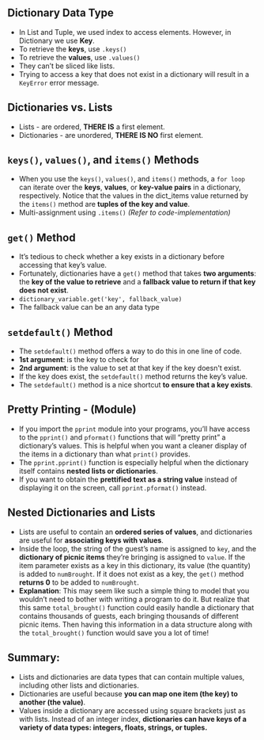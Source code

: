 ## Dictionary Data Type
- In List and Tuple, we used index to access elements. However, in Dictionary we use **Key**.
- To retrieve the **keys**, use ``.keys()``
- To retrieve the **values**, use ``.values()``
- They can’t be sliced like lists.
- Trying to access a key that does not exist in a dictionary will result in
a ``KeyError`` error message.

## Dictionaries vs. Lists
- Lists - are ordered, **THERE IS** a first element.
- Dictionaries - are unordered, **THERE IS NO** first element.

## ``keys()``, ``values()``, and ``items()`` Methods
- When you use the ``keys()``, ``values()``, and ``items()`` methods, a ``for loop`` can iterate over the **keys**, **values**, or **key-value pairs** in a dictionary, respectively. Notice that the values in the dict_items value returned by the ``items()`` method are **tuples of the key and value**.
- Multi-assignment using ``.items()`` *(Refer to code-implementation)*

## ``get()`` Method
- It’s tedious to check whether a key exists in a dictionary before accessing
that key’s value. 
- Fortunately, dictionaries have a ``get()`` method that takes
**two arguments**: the **key of the value to retrieve** and a **fallback value to
return if that key does not exist**.
- ``dictionary_variable.get('key', fallback_value)``
- The fallback value can be an any data type

## ``setdefault()`` Method
- The ``setdefault()`` method offers a way to do this in one line of code.
- **1st argument**: is the key to check for
- **2nd argument**: is the value to set at that key if the key doesn't exist.
- If the key does exist, the ``setdefault()`` method returns the key’s value.
- The ``setdefault()`` method is a nice shortcut **to ensure that a key exists**.

## Pretty Printing - (**Module**)
- If you import the ``pprint`` module into your programs, you’ll have access
to the ``pprint()`` and ``pformat()`` functions that will “pretty print” a
dictionary’s values. This is helpful when you want a cleaner display of the items in a dictionary than what ``print()`` provides.
- The ``pprint.pprint()`` function is especially helpful when the dictionary
itself contains **nested lists or dictionaries**.
- If you want to obtain the **prettified text as a string value** instead of
displaying it on the screen, call ``pprint.pformat()`` instead.

## Nested Dictionaries and Lists
- Lists are useful to contain an **ordered series of values**, and dictionaries are useful for **associating keys with values**.
- Inside the loop, the string of the guest’s name is assigned to ``key``, and the **dictionary of picnic items** they’re bringing is assigned to ``value``. If the item parameter exists as a key in this dictionary, its value (the quantity) is added to ``numBrought``. If it does not exist as a key, the ``get()`` method **returns 0** to be added to ``numBrought``.
- **Explanation**: This may seem like such a simple thing to model that you wouldn’t need to bother with writing a program to do it. But realize that this
same ``total_brought()`` function could easily handle a dictionary that contains thousands of guests, each bringing thousands of different picnic items. Then having this information in a data structure along with the ``total_brought()`` function would save you a lot of time!

## Summary:
- Lists and dictionaries are data types that can contain multiple values, including other lists and dictionaries.
- Dictionaries are useful because **you can map one item (the key) to another (the value)**.
- Values inside a dictionary are accessed using square brackets just as with lists. Instead of an integer index, **dictionaries can have keys of a variety of data types: integers, floats, strings, or tuples.**